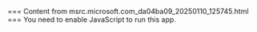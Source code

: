 === Content from msrc.microsoft.com_da04ba09_20250110_125745.html ===
You need to enable JavaScript to run this app.
